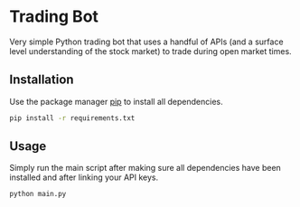 # Trading Bot

Very simple Python trading bot that uses a handful of APIs (and a surface level understanding of the stock market) to trade during open market times.

## Installation

Use the package manager [pip](https://pip.pypa.io/en/stable/) to install all dependencies.

```bash
pip install -r requirements.txt
```

## Usage

Simply run the main script after making sure all dependencies have been installed and after linking your API keys.

```bash
python main.py
```
